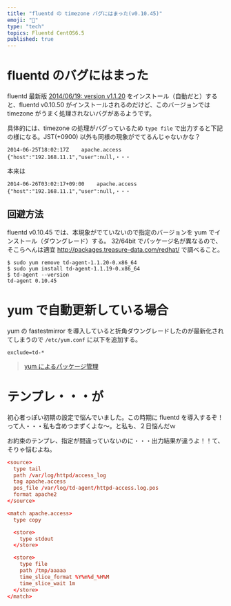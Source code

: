 ```yaml
---
title: "fluentd の timezone バグにはまった(v0.10.45)"
emoji: "📝"
type: "tech"
topics: Fluentd CentOS6.5
published: true
---
```


# fluentd のバグにはまった
fluentd 最新版 [2014/06/19: version v1.1.20](http://docs.treasuredata.com/articles/td-agent-changelog#20140619-version-v1120) をインストール（自動だと）すると、fluentd v0.10.50 がインストールされるのだけど、このバージョンでは timezone がうまく処理されないバグがあるようです。

具体的には、timezone の処理がバグっているため ```type file``` で出力すると下記の様になる。JST(+0900) 以外も同様の現象がでてるんじゃないかな？

```lang:bug
2014-06-25T18:02:17Z    apache.access   {"host":"192.168.11.1","user":null,・・・
```

本来は

```lang:ok
2014-06-26T03:02:17+09:00    apache.access   {"host":"192.168.11.1","user":null,・・・
```

## 回避方法
fluentd v0.10.45 では、本現象がでていないので指定のバージョンを yum でインストール（ダウングレード）する。
32/64bit でパッケージ名が異なるので、そこらへんは適宜 http://packages.treasure-data.com/redhat/ で調べること。

```lang:command
$ sudo yum remove td-agent-1.1.20-0.x86_64
$ sudo yum install td-agent-1.1.19-0.x86_64
$ td-agent --version
td-agent 0.10.45
```

# yum で自動更新している場合
yum の fastestmirror を導入していると折角ダウングレードしたのが最新化されてしまうので ```/etc/yum.conf``` に以下を追加する。

```
exclude=td-*
```

> [yum によるパッケージ管理](http://linux.kororo.jp/cont/intro/yum.php)

# テンプレ・・・が
初心者っぽい初期の設定で悩んでいました。この時期に fluentd を導入するぞ！って人・・・私も含めつまずくよな～。と私も、２日悩んだｗ

お約束のテンプレ、指定が間違っていないのに・・・出力結果が違うよ！！て、そりゃ悩むよね。

```/etc/td-agent/td-agent.conf
<source>
  type tail
  path /var/log/httpd/access_log
  tag apache.access
  pos_file /var/log/td-agent/httpd-access.log.pos
  format apache2
</source>

<match apache.access>
  type copy

  <store>
    type stdout
  </store>

  <store>
    type file
    path /tmp/aaaaa
    time_slice_format %Y%m%d_%H%M
    time_slice_wait 1m
  </store>
</match>
```

